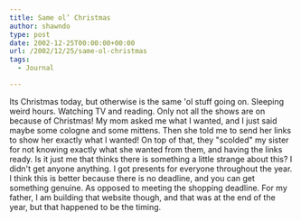 ```yaml
---
title: Same ol’ Christmas
author: shawndo
type: post
date: 2002-12-25T00:00:00+00:00
url: /2002/12/25/same-ol-christmas
tags:
  - Journal

---
```

Its Christmas today, but otherwise is the same 'ol stuff going on. Sleeping weird hours. Watching TV and reading. Only not all the shows are on because of Christmas! My mom asked me what I wanted, and I just said maybe some cologne and some mittens. Then she told me to send her links to show her exactly what I wanted! On top of that, they "scolded" my sister for not knowing exactly what she wanted from them, and having the links ready. Is it just me that thinks there is something a little strange about this? I didn't get anyone anything. I got presents for everyone throughout the year. I think this is better because there is no deadline, and you can get something genuine. As opposed to meeting the shopping deadline. For my father, I am building that website though, and that was at the end of the year, but that happened to be the timing.